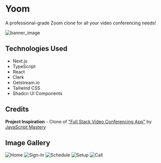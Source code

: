 # Yoom
A professional-grade Zoom clone for all your video conferencing needs!

![banner_image](https://i.imgur.com/ZqjBL1z.png)

## Technologies Used
* Next.js
* TypeScript
* React
* Clerk
* Getstream.io
* Tailwind CSS
* Shadcn UI Components

## Credits

**Project Inspiration** - Clone of ["Full Stack Video Conferencing App"](https://www.youtube.com/watch?v=R8CIO1DZ2b8&t=307s) by [JavaScript Mastery](https://www.youtube.com/@javascriptmastery)

## Image Gallery
![Home](https://i.imgur.com/2SU0RsM.png)
![Sign-In](https://i.imgur.com/CbLyGrL.png)
![Schedule](https://i.imgur.com/1YW1NDu.png)
![Setup](https://i.imgur.com/34VNsMm.png)
![Call](https://i.imgur.com/kwpT1ZY.png)